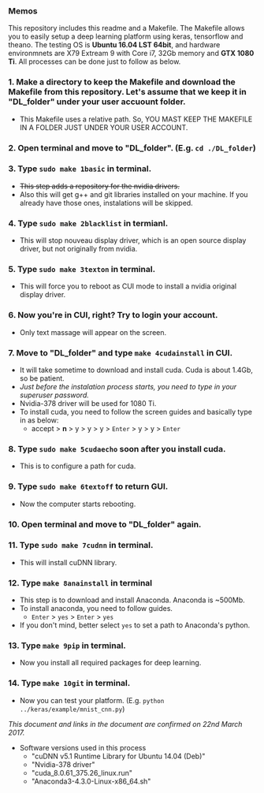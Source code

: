 ### Memos
This repository includes this readme and a Makefile.  The Makefile allows you to easily setup a deep learning platform using keras, tensorflow and theano.  The testing OS is **Ubuntu 16.04 LST 64bit**, and hardware environmnets are X79 Extream 9 with Core i7, 32Gb memory and **GTX 1080 Ti**.  All processes can be done just to follow as below.

### 1. Make a directory to keep the Makefile and download the Makefile from this repository.  Let's assume that we keep it in "DL_folder" under your user accuount folder.

  - This Makefile uses a relative path.  So, YOU MAST KEEP THE MAKEFILE IN A FOLDER JUST UNDER YOUR USER ACCOUNT. 

### 2. Open terminal and move to "DL_folder". (E.g. ```cd ./DL_folder```)

### 3. Type ```sudo make 1basic``` in terminal.
  - ~~This step adds a repository for the nvidia drivers.~~
  - Also this will get g++ and git libraries installed on your machine.  If you already have those ones, instalations will be skipped.

### 4. Type ```sudo make 2blacklist``` in termianl.

  - This will stop nouveau display driver, which is an open source display driver, but not originally from nvidia.
  
### 5. Type ```sudo make 3texton``` in terminal.

  - This will force you to reboot as CUI mode to install a nvidia original display driver.
  
### 6. Now you're in CUI, right?  Try to login your account.

  - Only text massage will appear on the screen.

### 7. Move to "DL_folder" and type ```make 4cudainstall``` in CUI.

  - It will take sometime to download and install cuda.  Cuda is about 1.4Gb, so be patient.
  - *Just before the instalation process starts, you need to type in your superuser password.*
  - Nvidia-378 driver will be used for 1080 Ti.
  - To install cuda, you need to follow the screen guides and basically type in as below:
    -   accept > **n** > y > y > y > ```Enter``` > y > y > ```Enter```

### 8. Type ```sudo make 5cudaecho``` soon after you install cuda.

  - This is to configure a path for cuda. 
  
### 9. Type ```sudo make 6textoff``` to return GUI.

  - Now the computer starts rebooting.
  
### 10. Open terminal and move to "DL_folder" again.

### 11. Type ```sudo make 7cudnn``` in terminal.

  - This will install cuDNN library.

### 12. Type ```make 8anainstall``` in terminal

  - This step is to download and install Anaconda.  Anaconda is ~500Mb.
  - To install anaconda, you need to follow guides.
    - ```Enter``` >  ```yes``` > ```Enter``` > ```yes```
  - If you don't mind, better select ```yes``` to set a path to Anaconda's python.

### 13. Type ```make 9pip``` in terminal.

  - Now you install all required packages for deep learning.

### 14. Type ```make 10git``` in terminal.

  - Now you can test your platform. (E.g. ```python ../keras/example/mnist_cnn.py```)


*This document and links in the document are confirmed on 22nd March 2017.*

- Software versions used in this process
  - "cuDNN v5.1 Runtime Library for Ubuntu 14.04 (Deb)"
  - "Nvidia-378 driver"
  - "cuda_8.0.61_375.26_linux.run"
  - "Anaconda3-4.3.0-Linux-x86_64.sh"

